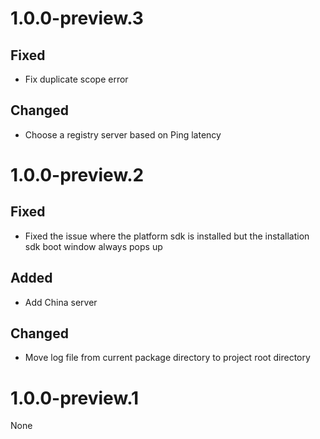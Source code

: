 # 1.0.0-preview.3

## Fixed
- Fix duplicate scope error

## Changed
- Choose a registry server based on Ping latency

# 1.0.0-preview.2
## Fixed
- Fixed the issue where the platform sdk is installed but the installation sdk boot window always pops up

## Added
- Add China server

## Changed
- Move log file from current package directory to project root directory

# 1.0.0-preview.1

None